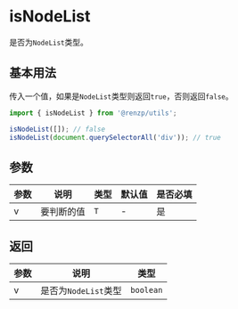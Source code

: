# isNodeList

是否为`NodeList`类型。

## 基本用法

传入一个值，如果是`NodeList`类型则返回`true`，否则返回`false`。

```ts
import { isNodeList } from '@renzp/utils';

isNodeList([]); // false
isNodeList(document.querySelectorAll('div')); // true
```

## 参数

| 参数 | 说明       | 类型 | 默认值 | 是否必填 |
| ---- | ---------- | ---- | ------ | -------- |
| v    | 要判断的值 | `T`  | -      | 是       |

## 返回

| 参数 | 说明                 | 类型      |
| ---- | -------------------- | --------- |
| v    | 是否为`NodeList`类型 | `boolean` |
